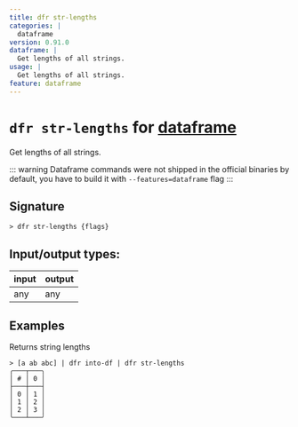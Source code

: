 ```yaml
---
title: dfr str-lengths
categories: |
  dataframe
version: 0.91.0
dataframe: |
  Get lengths of all strings.
usage: |
  Get lengths of all strings.
feature: dataframe
---
```

<!-- This file is automatically generated. Please edit the command in https://github.com/nushell/nushell instead. -->

# `dfr str-lengths` for [dataframe](/commands/categories/dataframe.md)

<div class='command-title'>Get lengths of all strings.</div>

::: warning
Dataframe commands were not shipped in the official binaries by default, you have to build it with `--features=dataframe` flag
:::

## Signature

```> dfr str-lengths {flags} ```


## Input/output types:

| input | output |
| ----- | ------ |
| any   | any    |

## Examples

Returns string lengths
```nu
> [a ab abc] | dfr into-df | dfr str-lengths
╭───┬───╮
│ # │ 0 │
├───┼───┤
│ 0 │ 1 │
│ 1 │ 2 │
│ 2 │ 3 │
╰───┴───╯

```
